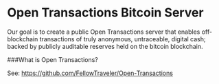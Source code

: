 Open Transactions Bitcoin Server
======

Our goal is to create a public Open Transactions server that enables off-blockchain transactions of truly anonymous, 
untraceable, digital cash; backed by publicly auditable reserves held on the bitcoin blockchain.

###What is Open Transactions?

See: https://github.com/FellowTraveler/Open-Transactions

